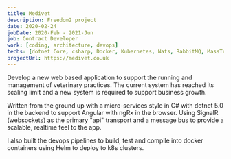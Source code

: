 ```yaml
---
title: Medivet
description: Freedom2 project
date: 2020-02-24
jobDate: 2020-Feb - 2021-Jun
job: Contract Developer
work: [coding, architecture, devops]
techs: [dotnet Core, csharp, Docker, Kubernetes, Nats, RabbitMQ, MassTransit, Azure devops]
projectUrl: https://medivet.co.uk
---
```


Develop a new web based application to support the running and management of veterinary practices. The current system has reached its scaling limit and a new system is required to support business growth.

Written from the ground up with a micro-services style in C# with dotnet 5.0 in the backend to support Angular with ngRx in the browser. Using SignalR (websockets) as the primary "api" transport and a message bus to provide a scalable, realtime feel to the app.

I also built the devops pipelines to build, test and compile into docker containers using Helm to deploy to k8s clusters.
